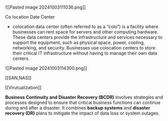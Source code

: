 
![[Pasted image 20241003111036.png]]

Co location Date Center  

- colocation data center (often referred to as a “colo”) is a facility where businesses can rent space for servers and other computing hardware. These data centers provide the infrastructure and services necessary to support the equipment, such as physical space, power, cooling, networking, and security. Businesses use colocation centers to store their critical IT infrastructure without having to manage their own data centers.


![[Pasted image 20241003114300.png]]

[[SAN,NAS]]

[[Virutualization]]

**Business Continuity and Disaster Recovery (BCDR)** involves strategies and processes designed to ensure that critical business functions can continue during and after a disaster. It combines **backup systems** and **disaster recovery (DR)** plans to mitigate the impact of data loss or system outages.



